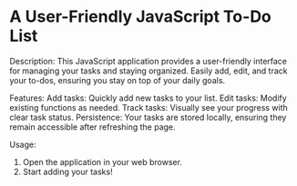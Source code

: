 # A User-Friendly JavaScript To-Do List

Description:
This JavaScript application provides a user-friendly interface for managing your tasks and staying organized. Easily add, edit, and track your to-dos, ensuring you stay on top of your daily goals.

Features:
Add tasks: Quickly add new tasks to your list.
Edit tasks: Modify existing functions as needed.
Track tasks: Visually see your progress with clear task status.
Persistence: Your tasks are stored locally, ensuring they remain accessible after refreshing the page.

Usage:

1. Open the application in your web browser.
2. Start adding your tasks!

